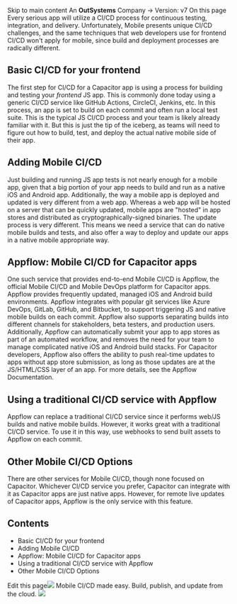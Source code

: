 Skip to main content
An **OutSystems** Company →
Version: v7
On this page
Every serious app will utilize a CI/CD process for continuous testing, integration, and delivery.
Unfortunately, Mobile presents unique CI/CD challenges, and the same techniques that web developers use for frontend CI/CD won't apply for mobile, since build and deployment processes are radically different.
## Basic CI/CD for your frontend​
The first step for CI/CD for a Capacitor app is using a process for building and testing your _frontend_ JS app.
This is commonly done today using a generic CI/CD service like GitHub Actions, CircleCI, Jenkins, etc.
In this process, an app is set to build on each commit and often run a local test suite. This is the typical JS CI/CD process and your team is likely already familiar with it.
But this is just the tip of the iceberg, as teams will need to figure out how to build, test, and deploy the actual native mobile side of their app.
## Adding Mobile CI/CD​
Just building and running JS app tests is not nearly enough for a mobile app, given that a big portion of your app needs to build and run as a native iOS and Android app.
Additionally, the way a mobile app is deployed and updated is very different from a web app. Whereas a web app will be hosted on a server that can be quickly updated, mobile apps are "hosted" in app stores and distributed as cryptographically-signed binaries. The update process is very different.
This means we need a service that can do native mobile builds and tests, and also offer a way to deploy and update our apps in a native mobile appropriate way.
## Appflow: Mobile CI/CD for Capacitor apps​
One such service that provides end-to-end Mobile CI/CD is Appflow, the official Mobile CI/CD and Mobile DevOps platform for Capacitor apps.
Appflow provides frequently updated, managed iOS and Android build environments. Appflow integrates with popular git services like Azure DevOps, GitLab, GitHub, and Bitbucket, to support triggering JS and native mobile builds on each commit. Appflow also supports separating builds into different channels for stakeholders, beta testers, and production users. Additionally, Appflow can automatically submit your app to app stores as part of an automated workflow, and removes the need for your team to manage complicated native iOS and Android build stacks.
For Capacitor developers, Appflow also offers the ability to push real-time updates to apps without app store submission, as long as those updates are at the JS/HTML/CSS layer of an app.
For more details, see the Appflow Documentation.
## Using a traditional CI/CD service with Appflow​
Appflow can replace a traditional CI/CD service since it performs web/JS builds and native mobile builds. However, it works great with a traditional CI/CD service.
To use it in this way, use webhooks to send built assets to Appflow on each commit.
## Other Mobile CI/CD Options​
There are other services for Mobile CI/CD, though none focused on Capacitor. Whichever CI/CD service you prefer, Capacitor can integrate with it as Capacitor apps are just native apps. However, for remote live updates of Capacitor apps, Appflow is the only service with this feature.
## Contents
  * Basic CI/CD for your frontend
  * Adding Mobile CI/CD
  * Appflow: Mobile CI/CD for Capacitor apps
  * Using a traditional CI/CD service with Appflow
  * Other Mobile CI/CD Options


Edit this page![](https://images.prismic.io/ionicframeworkcom/50ede1c5-d69d-4c9d-bf0d-4c9ab7c14724_doc-ad-appflow.png?auto=compress,format&rect=0,0,280,200&w=280&h=200)
Mobile CI/CD made easy. Build, publish, and update from the cloud.
![](https://cdn.bizible.com/ipv?_biz_r=&_biz_h=802059049&_biz_u=ed6d98ad223740ddbf99774ce8c4ab02&_biz_l=https%3A%2F%2Fcapacitorjs.com%2Fdocs%2Fguides%2Fci-cd&_biz_t=1739811928208&_biz_i=CI%2FCD%20%7C%20Capacitor%20Documentation&_biz_n=37&rnd=641054&cdn_o=a&_biz_z=1739811928209)

